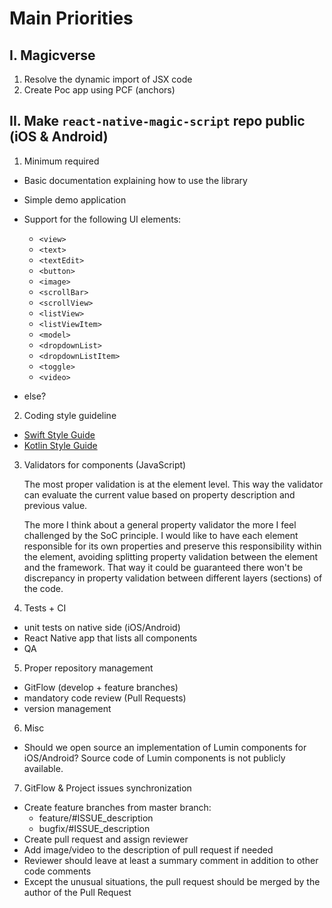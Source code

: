 # Main Priorities

## I. Magicverse
1. Resolve the dynamic import of JSX code
2. Create Poc app using PCF (anchors)

## II. Make `react-native-magic-script` repo public (iOS & Android)
1. Minimum required
- Basic documentation explaining how to use the library
- Simple demo application
- Support for the following UI elements:
    - `<view>`
    - `<text>`
    - `<textEdit>`
    - `<button>`
    - `<image>`
    - `<scrollBar>`
    - `<scrollView>`
    - `<listView>`
    - `<listViewItem>`
    - `<model>`
    - `<dropdownList>`
    - `<dropdownListItem>`
    - `<toggle>`
    - `<video>`

- else?

2. Coding style guideline
- [Swift Style Guide](docs/swift_style_guide.md)
- [Kotlin Style Guide](docs/kotlin_style_guide.md)
3. Validators for components (JavaScript)

    The most proper validation is at the element level. This way the validator can evaluate the current value based on property description and previous value.

    The more I think about a general property validator the more I feel challenged by the SoC principle. I would like to have each element responsible for its own properties and preserve this responsibility within the element, avoiding splitting property validation between the element and the framework. That way it could be guaranteed there won't be discrepancy in property validation between different layers (sections) of the code.

4. Tests + CI
- unit tests on native side (iOS/Android)
- React Native app that lists all components
- QA
5. Proper repository management
- GitFlow (develop + feature branches)
- mandatory code review (Pull Requests)
- version management
6. Misc
- Should we open source an implementation of Lumin components for iOS/Android? Source code of Lumin components is not publicly available.
7. GitFlow & Project issues synchronization
- Create feature branches from master branch:
    - feature/#ISSUE_description
    - bugfix/#ISSUE_description
- Create pull request and assign reviewer
- Add image/video to the description of pull request if needed
- Reviewer should leave at least a summary comment in addition to other code comments
- Except the unusual situations, the pull request should be merged by the author of the Pull Request
